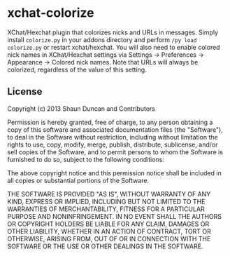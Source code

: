 xchat-colorize
==============

XChat/Hexchat plugin that colorizes nicks and URLs in messages. Simply install
`colorize.py` in your addons directory and perform `/py load colorize.py` or
restart xchat/hexchat. You will also need to enable colored nick names in
XChat/Hexchat settings via Settings -> Preferences -> Appearance -> Colored nick names.
Note that URLs will always be colorized, regardless of the value of this setting.


License
-------
Copyright (c) 2013 Shaun Duncan and Contributors

Permission is hereby granted, free of charge, to any person obtaining a copy
of this software and associated documentation files (the "Software"), to deal
in the Software without restriction, including without limitation the rights
to use, copy, modify, merge, publish, distribute, sublicense, and/or sell
copies of the Software, and to permit persons to whom the Software is
furnished to do so, subject to the following conditions:

The above copyright notice and this permission notice shall be included in
all copies or substantial portions of the Software.

THE SOFTWARE IS PROVIDED "AS IS", WITHOUT WARRANTY OF ANY KIND, EXPRESS OR
IMPLIED, INCLUDING BUT NOT LIMITED TO THE WARRANTIES OF MERCHANTABILITY,
FITNESS FOR A PARTICULAR PURPOSE AND NONINFRINGEMENT. IN NO EVENT SHALL THE
AUTHORS OR COPYRIGHT HOLDERS BE LIABLE FOR ANY CLAIM, DAMAGES OR OTHER
LIABILITY, WHETHER IN AN ACTION OF CONTRACT, TORT OR OTHERWISE, ARISING FROM,
OUT OF OR IN CONNECTION WITH THE SOFTWARE OR THE USE OR OTHER DEALINGS IN
THE SOFTWARE.
